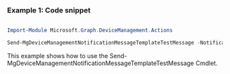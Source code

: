 ### Example 1: Code snippet

```powershell

Import-Module Microsoft.Graph.DeviceManagement.Actions

Send-MgDeviceManagementNotificationMessageTemplateTestMessage -NotificationMessageTemplateId $notificationMessageTemplateId

```
This example shows how to use the Send-MgDeviceManagementNotificationMessageTemplateTestMessage Cmdlet.

